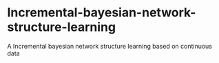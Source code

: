 # Incremental-bayesian-network-structure-learning
A Incremental bayesian network structure learning based on continuous data
